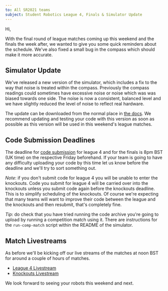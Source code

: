 ```yaml
---
to: All SR2021 teams
subject: Student Robotics League 4, Finals & Simulator Update
---
```


Hi,

With the final round of league matches coming up this weekend and the finals the
week after, we wanted to give you some quick reminders about the schedule. We've
also fixed a small bug in the compass which should make it more accurate.

## Simulator Update

We've released a new version of the simulator, which includes a fix to the way
that noise is treated within the compass. Previously the compass readings could
sometimes have excessive noise or noise which was was biased towards one side.
The noise is now a consistent, balanced level and we have slightly reduced the
level of noise to reflect real hardware.

The update can be downloaded from the normal place in [the docs][simulator-install-docs].
We recommend updating and testing your code with this version as soon as
possible as this version will be used in this weekend's league matches.

[simulator-install-docs]: https://studentrobotics.org/docs/simulator/#installing-the-simulation

## Code Submission Deadlines

The deadline for [code submission][code-submitter] for league 4 and for the
finals is 8pm BST (UK time) on the respective Friday beforehand. If your team is
going to have any difficulty uploading your code by this time let us know before
the deadline and we'll try to sort something out.

*Note*: if you don't submit code for league 4 you will be unable to enter the
knockouts. Code you submit for league 4 will be carried over into the  knockouts
unless you submit code again before the knockouts deadline. This is to simplify
scheduling of the knockouts. Of course we're expecting that many teams will want
to improve their code between the league and the knockouts and then resubmit,
that's completely fine.

*Tip*: do check that you have tried running the code archive you're going to
upload by running a competition match using it. There are instructions for the
`run-comp-match` script within the README of the simulator.

## Match Livestreams

As before we'll be kicking off our live streams of the matches at noon BST
for around a couple of hours of matches.

* [League 4 Livestream][league-4-stream]
* [Knockouts Livestream][knockouts-stream]


We look forward to seeing your robots this weekend and next.


[code-submitter]: https://studentrobotics.org/code-submitter/
[league-4-stream]: https://www.youtube.com/watch?v=E9gF-GZbf5M
[knockouts-stream]: https://www.youtube.com/watch?v=gxJM6ernMqo
